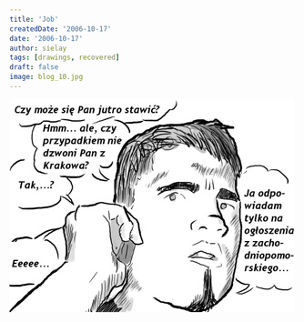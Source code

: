 ```yaml
---
title: 'Job'
createdDate: '2006-10-17'
date: '2006-10-17'
author: sielay
tags: [drawings, recovered]
draft: false
image: blog_10.jpg
---
```


![](blog_10.jpg)
